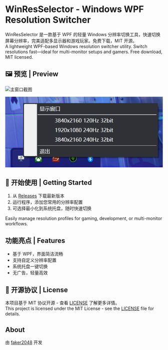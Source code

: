 # WinResSelector - Windows WPF Resolution Switcher

WinResSelector 是一款基于 WPF 的轻量 Windows 分辨率切换工具，快速切换屏幕分辨率，完美适配多显示器和游戏玩家。免费下载，MIT 开源。  
A lightweight WPF-based Windows resolution switcher utility. Switch resolutions fast—ideal for multi-monitor setups and gamers. Free download, MIT licensed.

## 🖼️ 预览 | Preview

![主窗口截图](https://github.com/user-attachments/assets/9c41a982-04d3-4756-83c9-1df7ffc0e1b5)

![托盘图标截图](tray.png)

## 🚀 开始使用 | Getting Started

1. 从 [Releases](https://github.com/faker2048/WinResSelector/releases) 下载最新版本  
2. 运行程序，添加您常用的分辨率配置  
3. 可选择最小化到系统托盘，随时快速切换  

Easily manage resolution profiles for gaming, development, or multi-monitor workflows.

## 功能亮点 | Features
- 基于 WPF，界面简洁流畅  
- 支持自定义分辨率配置  
- 系统托盘一键切换  
- 无广告，轻量高效  

## 📄 开源协议 | License

本项目基于 MIT 协议开源 - 查看 [LICENSE](https://github.com/faker2048/WinResSelector/blob/main/LICENSE) 了解更多详情。  
This project is licensed under the MIT License - see the [LICENSE](LICENSE) file for details.

## About

由 [faker2048](https://github.com/faker2048) 开发
